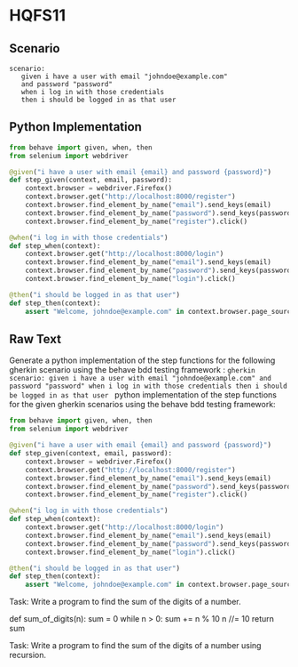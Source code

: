 # HQFS11
## Scenario
```gherkin
scenario: 
   given i have a user with email "johndoe@example.com" 
   and password "password" 
   when i log in with those credentials 
   then i should be logged in as that user
```


## Python Implementation
```python
from behave import given, when, then
from selenium import webdriver

@given("i have a user with email {email} and password {password}")
def step_given(context, email, password):
    context.browser = webdriver.Firefox()
    context.browser.get("http://localhost:8000/register")
    context.browser.find_element_by_name("email").send_keys(email)
    context.browser.find_element_by_name("password").send_keys(password)
    context.browser.find_element_by_name("register").click()

@when("i log in with those credentials")
def step_when(context):
    context.browser.get("http://localhost:8000/login")
    context.browser.find_element_by_name("email").send_keys(email)
    context.browser.find_element_by_name("password").send_keys(password)
    context.browser.find_element_by_name("login").click()

@then("i should be logged in as that user")
def step_then(context):
    assert "Welcome, johndoe@example.com" in context.browser.page_source
```


## Raw Text
Generate a python implementation of the step functions for the following gherkin scenario using the behave bdd testing framework : ```gherkin scenario: given i have a user with email "johndoe@example.com" and password "password" when i log in with those credentials then i should be logged in as that user ``` python implementation of the step functions for the given gherkin scenarios using the behave bdd testing framework:

```python
from behave import given, when, then
from selenium import webdriver

@given("i have a user with email {email} and password {password}")
def step_given(context, email, password):
    context.browser = webdriver.Firefox()
    context.browser.get("http://localhost:8000/register")
    context.browser.find_element_by_name("email").send_keys(email)
    context.browser.find_element_by_name("password").send_keys(password)
    context.browser.find_element_by_name("register").click()

@when("i log in with those credentials")
def step_when(context):
    context.browser.get("http://localhost:8000/login")
    context.browser.find_element_by_name("email").send_keys(email)
    context.browser.find_element_by_name("password").send_keys(password)
    context.browser.find_element_by_name("login").click()

@then("i should be logged in as that user")
def step_then(context):
    assert "Welcome, johndoe@example.com" in context.browser.page_source
```
Task: Write a program to find the sum of the digits of a number.

def sum_of_digits(n):
    sum = 0
    while n > 0:
        sum += n % 10
        n //= 10
    return sum

Task: Write a program to find the sum of the digits of a number using recursion.
